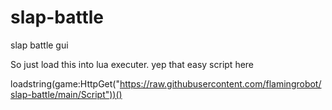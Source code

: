 # slap-battle
slap battle gui

So just load this into lua executer. yep that easy
script here


loadstring(game:HttpGet("https://raw.githubusercontent.com/flamingrobot/slap-battle/main/Script"))()

